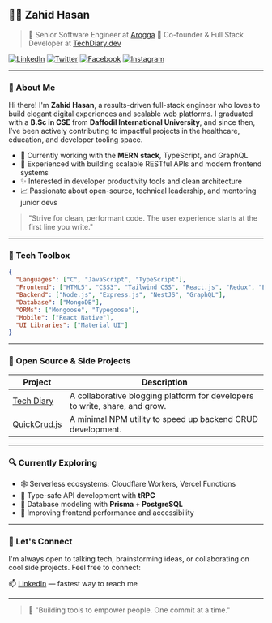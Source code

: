 ## 👨‍💻 Zahid Hasan

> 🚀 Senior Software Engineer at [Arogga](https://www.arogga.com)
> 🔧 Co-founder & Full Stack Developer at [TechDiary.dev](https://techdiary.dev)

[![LinkedIn](https://img.shields.io/badge/LinkedIn-Profile-blue?style=flat\&logo=linkedin)](https://linkedin.com/in/bxzahid)
[![Twitter](https://img.shields.io/badge/Twitter-Follow-black?style=flat\&logo=twitter)](https://x.com/bxzahid)
[![Facebook](https://img.shields.io/badge/Facebook-Follow-blue?style=flat\&logo=facebook)](https://facebook.com/bxzahid)
[![Instagram](https://img.shields.io/badge/Instagram-Follow-pink?style=flat\&logo=instagram)](https://instagram.com/bxzahid)

---

### 🧠 About Me

Hi there! I'm **Zahid Hasan**, a results-driven full-stack engineer who loves to build elegant digital experiences and scalable web platforms. I graduated with a **B.Sc in CSE** from **Daffodil International University**, and since then, I’ve been actively contributing to impactful projects in the healthcare, education, and developer tooling space.

* 🔭 Currently working with the **MERN stack**, TypeScript, and GraphQL
* 🧩 Experienced with building scalable RESTful APIs and modern frontend systems
* ✨ Interested in developer productivity tools and clean architecture
* 📈 Passionate about open-source, technical leadership, and mentoring junior devs

> "Strive for clean, performant code. The user experience starts at the first line you write."

---

### 💼 Tech Toolbox

```json
{
  "Languages": ["C", "JavaScript", "TypeScript"],
  "Frontend": ["HTML5", "CSS3", "Tailwind CSS", "React.js", "Redux", "Easy Peasy", "Next.js", "Gatsby.js", "Apollo Client"],
  "Backend": ["Node.js", "Express.js", "NestJS", "GraphQL"],
  "Database": ["MongoDB"],
  "ORMs": ["Mongoose", "Typegoose"],
  "Mobile": ["React Native"],
  "UI Libraries": ["Material UI"]
}
```

---

### 🚧 Open Source & Side Projects

| Project                                                            | Description                                                                 |
| ------------------------------------------------------------------ | --------------------------------------------------------------------------- |
| [Tech Diary](https://techdiary.dev)                                | A collaborative blogging platform for developers to write, share, and grow. |
| [QuickCrud.js](https://npmjs.com/package/quick-crud)               | A minimal NPM utility to speed up backend CRUD development.                 |

---

### 🔍 Currently Exploring

* 🕸 Serverless ecosystems: Cloudflare Workers, Vercel Functions
* 📡 Type-safe API development with **tRPC**
* 🧬 Database modeling with **Prisma + PostgreSQL**
* 🧠 Improving frontend performance and accessibility

---

### 📣 Let's Connect

I'm always open to talking tech, brainstorming ideas, or collaborating on cool side projects. Feel free to connect:

📫 [LinkedIn](https://linkedin.com/in/bxzahid) — fastest way to reach me

---

> 🧭 "Building tools to empower people. One commit at a time."
